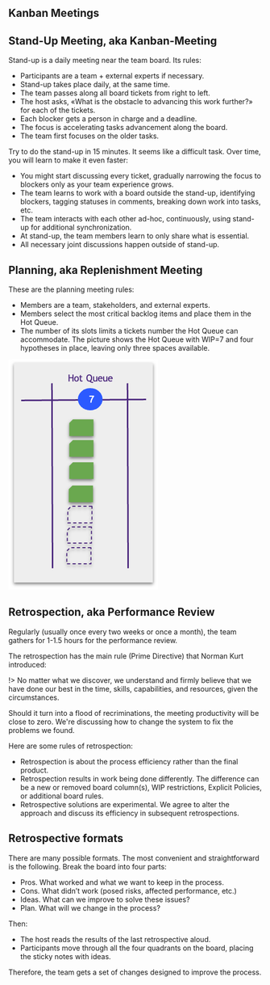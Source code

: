 ## Kanban Meetings

## Stand-Up Meeting, aka Kanban-Meeting

Stand-up is a daily meeting near the team board. Its rules:

* Participants are a team + external experts if necessary.
* Stand-up takes place daily, at the same time.
* The team passes along all board tickets from right to left.
* The host asks, «What is the obstacle to advancing this work further?» for each of the tickets.
* Each blocker gets a person in charge and a deadline.
* The focus is accelerating tasks advancement along the board.
* The team first focuses on the older tasks.

Try to do the stand-up in 15 minutes. It seems like a difficult task. Over time, you will learn to make it even faster:

* You might start discussing every ticket, gradually narrowing the focus to blockers only as your team experience grows.
* The team learns to work with a board outside the stand-up, identifying blockers, tagging statuses in comments, breaking down work into tasks, etc.
* The team interacts with each other ad-hoc, continuously, using stand-up for additional synchronization.
* At stand-up, the team members learn to only share what is essential.
* All necessary joint discussions happen outside of stand-up.

## Planning, aka Replenishment Meeting

These are the planning meeting rules:

* Members are a team, stakeholders, and external experts.
* Members select the most critical backlog items and place them in the Hot Queue.
* The number of its slots limits a tickets number the Hot Queue can accommodate. The picture shows the Hot Queue with WIP=7 and four hypotheses in place, leaving only three spaces available.

![Replenishment](_images/meetings-hotqueue.png)

## Retrospection, aka Performance Review

Regularly (usually once every two weeks or once a month), the team gathers for 1-1.5 hours for the performance review.

The retrospection has the main rule (Prime Directive) that Norman Kurt introduced:

!> No matter what we discover, we understand and firmly believe that we have done our best in the time, skills, capabilities, and resources, given the circumstances.

Should it turn into a flood of recriminations, the meeting productivity will be close to zero. We're discussing how to change the system to fix the problems we found.

Here are some rules of retrospection:

* Retrospection is about the process efficiency rather than the final product.
* Retrospection results in work being done differently. The difference can be a new or removed board column(s), WIP restrictions, Explicit Policies, or additional board rules.
* Retrospective solutions are experimental. We agree to alter the approach and discuss its efficiency in subsequent retrospections.

## Retrospective formats

There are many possible formats. The most convenient and straightforward is the following. Break the board into four parts:

* Pros. What worked and what we want to keep in the process.
* Cons. What didn’t work (posed risks, affected performance, etc.)
* Ideas. What can we improve to solve these issues?
* Plan. What will we change in the process?

Then:

* The host reads the results of the last retrospective aloud.
* Participants move through all the four quadrants on the board, placing the sticky notes with ideas.

Therefore, the team gets a set of changes designed to improve the process.
